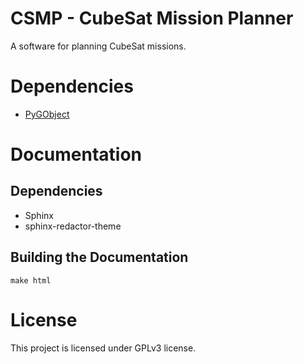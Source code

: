 # CSMP - CubeSat Mission Planner

A software for planning CubeSat missions.

# Dependencies

* [PyGObject](https://pypi.org/project/PyGObject/)

# Documentation

## Dependencies

* Sphinx
* sphinx-redactor-theme

## Building the Documentation

```make html```

# License

This project is licensed under GPLv3 license.
